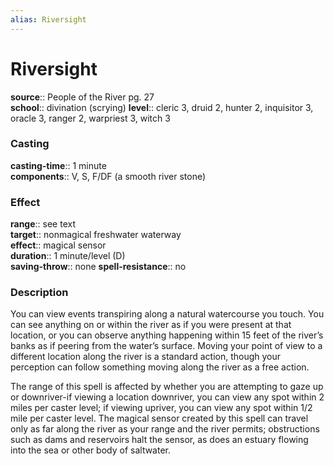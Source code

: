 ```yaml
---
alias: Riversight
---
```


# Riversight 

**source**:: People of the River pg. 27  
**school**:: divination (scrying)
**level**:: cleric 3, druid 2, hunter 2, inquisitor 3, oracle 3, ranger 2, warpriest 3, witch 3

### Casting 

**casting-time**:: 1 minute  
**components**:: V, S, F/DF (a smooth river stone)

### Effect 

**range**:: see text  
**target**:: nonmagical freshwater waterway  
**effect**:: magical sensor  
**duration**:: 1 minute/level (D)  
**saving-throw**:: none
**spell-resistance**:: no

### Description 

You can view events transpiring along a natural watercourse you touch. You can see anything on or within the river as if you were present at that location, or you can observe anything happening within 15 feet of the river’s banks as if peering from the water’s surface. Moving your point of view to a different location along the river is a standard action, though your perception can follow something moving along the river as a free action.  
  
The range of this spell is affected by whether you are attempting to gaze up or downriver-if viewing a location downriver, you can view any spot within 2 miles per caster level; if viewing upriver, you can view any spot within 1/2 mile per caster level. The magical sensor created by this spell can travel only as far along the river as your range and the river permits; obstructions such as dams and reservoirs halt the sensor, as does an estuary flowing into the sea or other body of saltwater.
